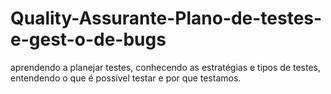 # Quality-Assurante-Plano-de-testes-e-gest-o-de-bugs
aprendendo a planejar testes, conhecendo as estratégias e tipos de testes, entendendo o que é possível testar e por que testamos.

